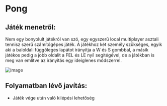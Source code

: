 # Pong

## Játék menetről:
Nem egy bonyolult játékról van szó, egy egyszerű local multiplayer asztali tennisz szerű számítógépes játék. A játékhoz két személy szükséges, egyik aki a baloldali függőleges lapátot irányítja a W és S gombbal, a másik játékos pedig a jobb oldalit a FEL és LE nyíl segítégével, de a játékban is meg van említve az irányítás egy ideiglenes módszerrel.

![image](https://user-images.githubusercontent.com/48671619/217349574-33c0cb1a-cdc7-40f7-9644-c21b109125f2.png)



## Folyamatban lévő javítás:
- Játék vége után való kilépési lehetőség
